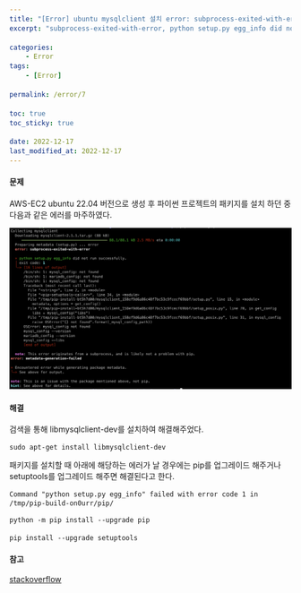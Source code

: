 ```yaml
---
title: "[Error] ubuntu mysqlclient 설치 error: subprocess-exited-with-error, python setup.py egg_info did not run successfully."
excerpt: "subprocess-exited-with-error, python setup.py egg_info did not run successfully."

categories:
    - Error
tags:
    - [Error]

permalink: /error/7

toc: true
toc_sticky: true

date: 2022-12-17
last_modified_at: 2022-12-17
---
```


#### **문제**

AWS-EC2 ubuntu 22.04 버전으로 생성 후 파이썬 프로젝트의 패키지를 설치 하던 중 다음과 같은 에러를 마주하였다.

![Alt text](../../assets/images/posts_img/Error/2022-12-17-mysqlError.png)

#### **해결**

검색을 통해 libmysqlclient-dev를 설치하여 해결해주었다.

```
sudo apt-get install libmysqlclient-dev
```

패키지를 설치할 때 아래에 해당하는 에러가 날 경우에는 pip를 업그레이드 해주거나 setuptools를 업그레이드 해주면 해결된다고 한다.

```
Command "python setup.py egg_info" failed with error code 1 in /tmp/pip-build-on0urr/pip/
```

```
python -m pip install --upgrade pip

pip install --upgrade setuptools
```

#### **참고**

[stackoverflow](https://stackoverflow.com/questions/35991403/pip-install-unroll-python-setup-py-egg-info-failed-with-error-code-1)